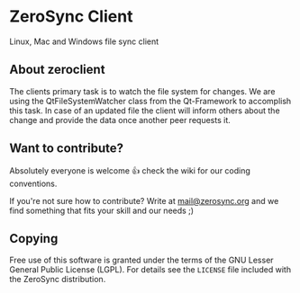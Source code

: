 # ZeroSync Client

Linux, Mac and Windows file sync client


## About zeroclient

The clients primary task is to watch the file system for changes. We are using the QtFileSystemWatcher class from the Qt-Framework to accomplish this task. In case of an updated file the client will inform others about the change and provide the data once another peer requests it. 


## Want to contribute?

Absolutely everyone is welcome :+1: check the wiki for our coding conventions.

If you're not sure how to contribute? Write at mail@zerosync.org and we find something that fits your skill and our needs ;)


## Copying

Free use of this software is granted under the terms of the GNU Lesser General
Public License (LGPL). For details see the `LICENSE` file included with the ZeroSync distribution.
